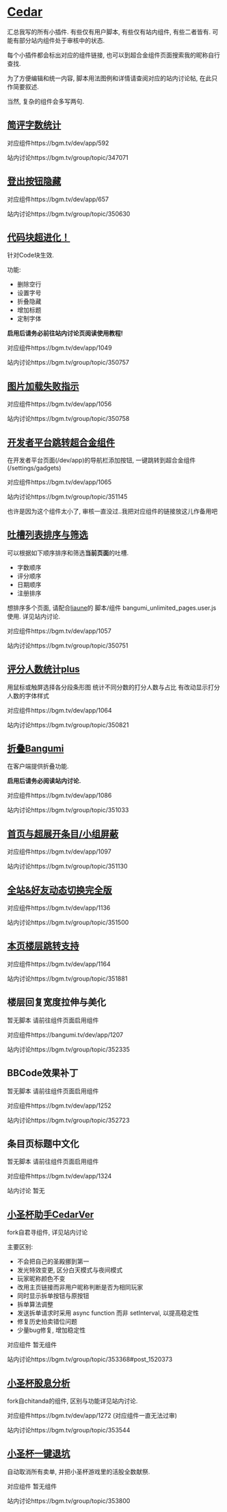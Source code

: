 # [Cedar](https://bgm.tv/user/313469)

汇总我写的所有小插件. 有些仅有用户脚本, 有些仅有站内组件, 有些二者皆有. 可能有部分站内组件处于审核中的状态.

每个小插件都会标出对应的组件链接, 也可以到超合金组件页面搜索我的昵称自行查找.

为了方便编辑和统一内容, 脚本用法图例和详情请查阅对应的站内讨论帖, 在此只作简要叙述.

当然, 复杂的组件会多写两句.

## [简评字数统计](comment_word_counter.user.js?raw=true)

对应组件https://bgm.tv/dev/app/592

站内讨论https://bgm.tv/group/topic/347071

## [登出按钮隐藏](hide_logout.user.js?raw=true)

对应组件https://bgm.tv/dev/app/657

站内讨论https://bgm.tv/group/topic/350630

## [代码块超进化！](codeblock_super_evolution.user.js?raw=true)

针对Code块生效.

功能:
* 删除空行
* 设置字号
* 折叠隐藏
* 增加标题
* 定制字体

**启用后请务必前往站内讨论页阅读使用教程!**

对应组件https://bgm.tv/dev/app/1049

站内讨论https://bgm.tv/group/topic/350757

## [图片加载失败指示](add_image_alt.user.js?raw=true)

对应组件https://bgm.tv/dev/app/1056

站内讨论https://bgm.tv/group/topic/350758

## [开发者平台跳转超合金组件](jump_to_gadgets.user.js?raw=true)

在开发者平台页面(/dev/app)的导航栏添加按钮, 一键跳转到超合金组件(/settings/gadgets)

对应组件https://bgm.tv/dev/app/1065

站内讨论https://bgm.tv/group/topic/351145

也许是因为这个组件太小了, 审核一直没过..我把对应组件的链接放这儿作备用吧

## [吐槽列表排序与筛选](sort_and_filter_comments.user.js?raw=true)

可以根据如下顺序排序和筛选**当前页面**的吐槽.
* 字数顺序
* 评分顺序
* 日期顺序
* 注册排序

想排序多个页面, 请配合[liaune](https://bgm.tv/user/liaune)的 脚本/组件 bangumi_unlimited_pages.user.js 使用. 详见站内讨论.

对应组件https://bgm.tv/dev/app/1057

站内讨论https://bgm.tv/group/topic/350751

## [评分人数统计plus](count_votes.user.js?raw=true)

用鼠标或触屏选择各分段条形图
统计不同分数的打分人数与占比
有改动显示打分人数的字体样式

对应组件https://bgm.tv/dev/app/1064

站内讨论https://bgm.tv/group/topic/350821

## [折叠Bangumi](spoilerFakeBBcode.user.js?raw=true)

在客户端提供折叠功能.

**启用后请务必阅读站内讨论.**

对应组件https://bgm.tv/dev/app/1086

站内讨论https://bgm.tv/group/topic/351033

## [首页与超展开条目/小组屏蔽](homepage_rakuen_blacklist.user.js?raw=true)

对应组件https://bgm.tv/dev/app/1097

站内讨论https://bgm.tv/group/topic/351130

## [全站&好友动态切换完全版](timeline_perfect_switcher.user.js?raw=true)

对应组件https://bgm.tv/dev/app/1136

站内讨论https://bgm.tv/group/topic/351500

## [本页楼层跳转支持](make_internal_link.user.js?raw=true)

对应组件https://bgm.tv/dev/app/1164

站内讨论https://bgm.tv/group/topic/351881

## 楼层回复宽度拉伸与美化

暂无脚本 请前往组件页面启用组件

对应组件https://bangumi.tv/dev/app/1207

站内讨论https://bgm.tv/group/topic/352335

## BBCode效果补丁

暂无脚本 请前往组件页面启用组件

对应组件https://bgm.tv/dev/app/1252

站内讨论https://bgm.tv/group/topic/352723

## 条目页标题中文化

暂无脚本 请前往组件页面启用组件

对应组件https://bgm.tv/dev/app/1324

站内讨论 暂无

## [小圣杯助手CedarVer](TinyGrail_Helper_CedarVer.user.js?raw=true)

fork自君寻组件, 详见站内讨论

主要区别:
* 不会把自己的圣殿挪到第一
* 发光特效变更, 区分白天模式与夜间模式
* 玩家昵称颜色不变
* 改用主页链接而非用户昵称判断是否为相同玩家
* 同时显示拆单按钮与原按钮
* 拆单算法调整
* 发送拆单请求时采用 async function 而非 setInterval, 以提高稳定性
* 修复历史拍卖错位问题
* 少量bug修复, 增加稳定性

对应组件 暂无组件

站内讨论https://bgm.tv/group/topic/353368#post_1520373

## [小圣杯股息分析](TinyGrail_Income_Predictor_CedarVer.user.js?raw=true)

fork自chitanda的组件, 区别与功能详见站内讨论.

对应组件https://bgm.tv/dev/app/1272 (对应组件一直无法过审)

站内讨论https://bgm.tv/group/topic/353544

## [小圣杯一键退坑](farewell_TinyGrail.user.js?raw=true)

自动取消所有卖单, 并把小圣杯游戏里的活股全数献祭.

对应组件 暂无组件

站内讨论https://bgm.tv/group/topic/353800
